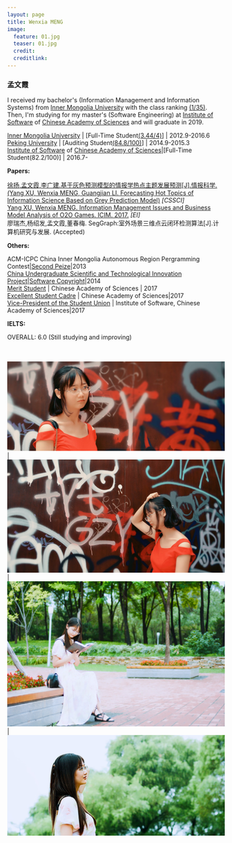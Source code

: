 ```yaml
---
layout: page
title: Wenxia MENG
image:
  feature: 01.jpg
  teaser: 01.jpg
  credit:
  creditlink:
---
```


### 孟文霞


I received my bachelor's (Information Management and Information Systems) from [Inner Mongolia University](http://www.imu.edu.cn/) with the  class ranking [(1/35)](/assets/img/rank.jpg). Then, I'm studying for my master's (Software Engineering) at [Institute of Software](http://english.is.cas.cn/) of [Chinese Academy of Sciences](http://english.cas.cn/) and will graduate in 2019. 



[Inner Mongolia University](http://www.imu.edu.cn/)   | [Full-Time Student[(3.44/4)](/assets/img/04.jpg)]    | 2012.9-2016.6    
[Peking University](http://www.pku.edu.cn/)           | [Auditing Student[(84.8/100)](/assets/img/03.jpg)]    |  2014.9-2015.3    
[Institute of Software](http://www.iscas.ac.cn/) of [Chinese Academy of Sciences](http://www.cas.cn/)|[Full-Time Student(82.2/100)]       |   2016.7-     


    
**Papers:**    

[徐扬,孟文霞,李广建.基于灰色预测模型的情报学热点主题发展预测[J].情报科学. (Yang XU, Wenxia MENG, Guangjian LI. Forecasting Hot Topics of Information Science Based on Grey Prediction Model)](http://kns.cnki.net/KCMS/detail/detail.aspx?dbcode=CJFQ&dbname=CJFDLAST2016&filename=QBKX201607001&uid=WEEvREcwSlJHSldRa1FhcTdWZDluYU9WNDIyRUs0N1NzNVZBd3FXQTdIZz0=$9A4hF_YAuvQ5obgVAqNKPCYcEjKensW4ggI8Fm4gTkoUKaID8j8gFw!!&v=MDk3OTdZUjhlWDFMdXhZUzdEaDFUM3FUcldNMUZyQ1VSTDJmYnVWdkZDdmxVNzdOTkMvQWRyRzRIOWZNcUk5Rlo=) *[CSSCI]*     
[Yang XU, Wenxia MENG. Information Management Issues and Business Model Analysis of O2O Games. ICIM. 2017.](/assets/img/ICIM2017.pdf) *[EI]*      
廖瑞杰,杨绍发,孟文霞,董春梅. SegGraph:室外场景三维点云闭环检测算法[J].计算机研究与发展. (Accepted)      

    
**Others:**    

ACM-ICPC China Inner Mongolia Autonomous Region Pergramming Contest|[Second Peize](/assets/img/ACM-ICPC.jpg)|2013      
[China Undergraduate Scientific and Technological Innovation Project](/assets/img/G1.jpg)|[Software Copyright](/assets/img/G3.jpg)|2014     
[Merit Student](/assets/img/S1.jpg) | Chinese Academy of Sciences | 2017      
[Excellent Student Cadre](/assets/img/S2.jpg) | Chinese Academy of Sciences|2017      
[Vice-President of the Student Union](https://mp.weixin.qq.com/s/39xQMbd5tIienFR-MmxAqA) | Institute of Software, Chinese Academy of Sciences|2017     



**IELTS:**    
         
OVERALL: 6.0      (Still studying and improving)       

　　　　    

    
    
    
![1](/assets/img/01.jpg) | ![1](/assets/img/2.jpg)|![1](/assets/img/3.jpg) | ![1](/assets/img/4.jpg)